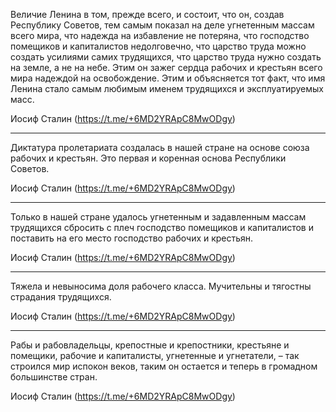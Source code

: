 Величие Ленина в том, прежде всего, и состоит, что он, создав Республику Советов, тем самым показал на деле угнетенным массам всего мира, что надежда на избавление не потеряна, что господство помещиков и капиталистов недолговечно, что царство труда можно создать усилиями самих трудящихся, что царство труда нужно создать на земле, а не на небе. Этим он зажег сердца рабочих и крестьян всего мира надеждой на освобождение. Этим и объясняется тот факт, что имя Ленина стало самым любимым именем трудящихся и эксплуатируемых масс.

Иосиф Сталин (https://t.me/+6MD2YRApC8MwODgy)

---

Диктатура пролетариата создалась в нашей стране на основе союза рабочих и крестьян. Это первая и коренная основа Республики Советов.

Иосиф Сталин (https://t.me/+6MD2YRApC8MwODgy)

---

Только в нашей стране удалось угнетенным и задавленным массам трудящихся сбросить с плеч господство помещиков и капиталистов и поставить на его место господство рабочих и крестьян.

Иосиф Сталин (https://t.me/+6MD2YRApC8MwODgy)

---

Тяжела и невыносима доля рабочего класса. Мучительны и тягостны страдания трудящихся.

Иосиф Сталин (https://t.me/+6MD2YRApC8MwODgy)

---
Рабы и рабовладельцы, крепостные и крепостники, крестьяне и помещики, рабочие и капиталисты, угнетенные и угнетатели, – так строился мир испокон веков, таким он остается и теперь в громадном большинстве стран.

Иосиф Сталин (https://t.me/+6MD2YRApC8MwODgy)
